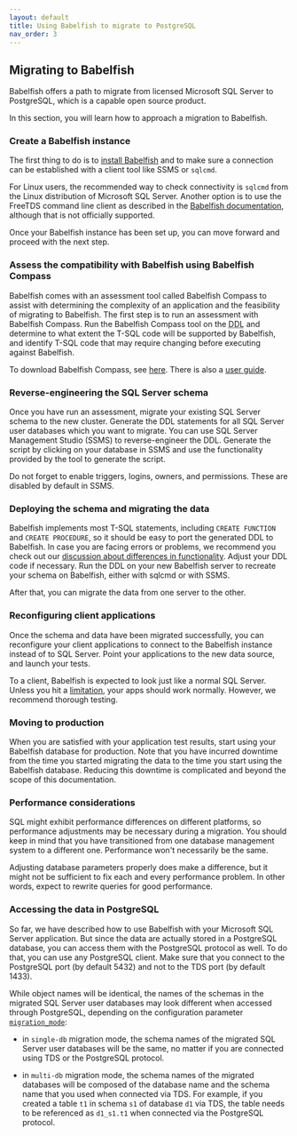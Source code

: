 ```yaml
---
layout: default
title: Using Babelfish to migrate to PostgreSQL
nav_order: 3
---
```


## Migrating to Babelfish

Babelfish offers a path to migrate from licensed Microsoft SQL Server to PostgreSQL, which is a capable open source product.

In this section, you will learn how to approach a migration to Babelfish.


### Create a Babelfish instance

The first thing to do is to
[install Babelfish](/docs/installation/compiling-babelfish-from-source/)
and to make sure a connection can be established with a client tool like SSMS or `sqlcmd`.

For Linux users, the recommended way to check connectivity is `sqlcmd` from the
Linux distribution of Microsoft SQL Server.  Another option is to use the
FreeTDS command line client as described in the
[Babelfish documentation](/docs/usage/command-line), although that is not
officially supported.

Once your Babelfish instance has been set up, you can move forward and proceed with
the next step.

### Assess the compatibility with Babelfish using Babelfish Compass

Babelfish comes with an assessment tool called Babelfish Compass to assist with
determining the complexity of an application and the feasibility of migrating to Babelfish.
The first step is to run an assessment with Babelfish Compass.
Run the Babelfish Compass tool on the <abbr title="Data Definition Language">DDL</abbr>
and determine to what extent the T-SQL code will
be supported by Babelfish, and identify T-SQL code that may require changing before
executing against Babelfish.

To download Babelfish Compass, see
[here](https://github.com/babelfish-for-postgresql/babelfish_compass/releases/latest).
There is also a
[user guide](https://github.com/babelfish-for-postgresql/babelfish_compass/blob/main/BabelfishCompass_UserGuide.pdf).

### Reverse-engineering the SQL Server schema

Once you have run an assessment, migrate your existing SQL Server schema to the new
cluster. Generate the DDL statements for all SQL Server user databases which you
want to migrate.
You can use SQL Server Management Studio (SSMS) to reverse-engineer the DDL.
Generate the script by clicking on your database in SSMS and use the
functionality provided by the tool to generate the script.

Do not forget to enable triggers, logins, owners, and
permissions. These are disabled by default in SSMS.

### Deploying the schema and migrating the data

Babelfish implements most T-SQL statements, including `CREATE FUNCTION` and
`CREATE PROCEDURE`, so it should be easy to port the generated DDL to Babelfish.
In case you are facing errors or problems, we recommend you check out our
[discussion about differences in functionality](/docs/usage/limitations-of-babelfish).
Adjust your DDL code if necessary.
Run the DDL on your new Babelfish server to recreate your schema on Babelfish,
either with sqlcmd or with SSMS. 

After that, you can migrate the data from one server to the other.


### Reconfiguring client applications

Once the schema and data have been migrated successfully, you can reconfigure your 
client applications to connect to the Babelfish instance instead of to SQL Server. 
Point your applications to the new data source, and launch your tests.

To a client, Babelfish is expected to look just like a normal SQL Server. Unless
you hit a [limitation](/docs/usage/limitations-of-babelfish), your apps should work
normally. However, we recommend thorough testing.


### Moving to production

When you are satisfied with your application test results, start using your
Babelfish database for production.  Note that you have incurred downtime from
the time you started migrating the data to the time you start using the
Babelfish database.  Reducing this downtime is complicated and beyond the
scope of this documentation.


### Performance considerations

SQL might exhibit performance differences on different platforms, so performance
adjustments may be necessary during a migration. You should keep in mind that you
have transitioned from one database management system to a different one.
Performance won't necessarily be the same.

Adjusting database parameters properly does make a difference, but it might not
be sufficient to fix each and every performance problem. In other words, expect
to rewrite queries for good performance.

### Accessing the data in PostgreSQL

So far, we have described how to use Babelfish with your Microsoft SQL Server
application.  But since the data are actually stored in a PostgreSQL database,
you can access them with the PostgreSQL protocol as well.  To do that, you can
use any PostgreSQL client.  Make sure that you connect to the PostgreSQL port
(by default 5432) and not to the TDS port (by default 1433).

While object names will be identical, the names of the schemas in the migrated SQL
Server user databases may look different when accessed through PostgreSQL,
depending on the configuration parameter
[`migration_mode`](docs/installation/single-multiple):

- in `single-db` migration mode, the schema names of the migrated SQL Server user
  databases will be the same, no matter if you are connected using TDS or
  the PostgreSQL protocol.

- in `multi-db` migration mode, the schema names of the migrated databases will
  be composed of the database name and the schema name that you used when connected
  via TDS.  For example, if you created a table `t1` in schema
  `s1` of database `d1` via TDS, the table needs to be referenced
  as `d1_s1.t1` when connected via the PostgreSQL protocol.
